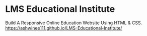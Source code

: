 # LMS Educational Institute
Build A Responsive Online Education Website Using HTML &amp; CSS.
https://ashwinee111.github.io/LMS-Educational-Institute/

